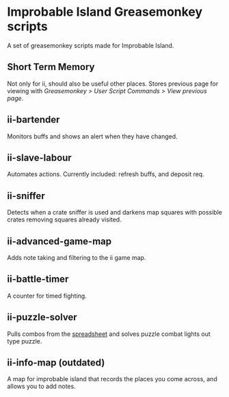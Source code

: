 Improbable Island Greasemonkey scripts
========

A set of greasemonkey scripts made for Improbable Island.

Short Term Memory
------
Not only for ii, should also be useful other places. Stores previous page for viewing with *Greasemonkey > User Script Commands > View previous page*.

ii-bartender
------
Monitors buffs and shows an alert when they have changed.

ii-slave-labour
------
Automates actions. Currently included: refresh buffs, and deposit req.

ii-sniffer
------
Detects when a crate sniffer is used and darkens map squares with possible crates removing squares already visited.

ii-advanced-game-map
------
Adds note taking and filtering to the ii game map.

ii-battle-timer
------
A counter for timed fighting.

ii-puzzle-solver
------
Pulls combos from the [spreadsheet](http://tinyurl.com/ii-puzzle) and solves puzzle combat lights out type puzzle.

ii-info-map (outdated)
------
A map for improbable island that records the places you come across, and allows you to add notes.
